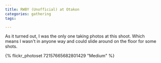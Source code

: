 ```yaml
---
title: RWBY (Unofficial) at Otakon
categories: gathering
tags: 

---
```


As it turned out, I was the only one taking photos at this shoot. Which means I wasn't in anyone way and could slide around on the floor for some shots. 

{% flickr_photoset 72157665682801429 "Medium" %}